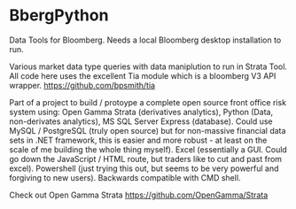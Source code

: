 # BbergPython
Data Tools for Bloomberg. Needs a local Bloomberg desktop installation to run.

Various market data type queries with data maniplution to run in Strata Tool. All code here uses the excellent Tia module which is a bloomberg V3 API wrapper. https://github.com/bpsmith/tia

Part of a project to build / protoype a complete open source front office risk system using: Open Gamma Strata (derivatives analytics), Python (Data, non-derivates analytics), MS SQL Server Express (database). Could use MySQL / PostgreSQL (truly open source) but for non-massive financial data sets in .NET framework, this is easier and more robust - at least on the scale of me building the whole thing myself). Excel (essentially a GUI. Could go down the JavaScript / HTML route, but traders like to cut and past from excel). Powershell (just trying this out, but seems to be very powerful and forgiving to new users). Backwards compatible with CMD shell.

Check out Open Gamma Strata https://github.com/OpenGamma/Strata

